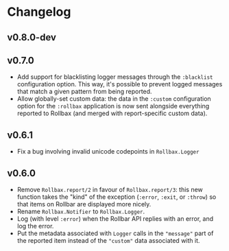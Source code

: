 # Changelog

## v0.8.0-dev

## v0.7.0

* Add support for blacklisting logger messages through the `:blacklist` configuration option. This way, it's possible to prevent logged messages that match a given pattern from being reported.
* Allow globally-set custom data: the data in the `:custom` configuration option for the `:rollbax` application is now sent alongside everything reported to Rollbax (and merged with report-specific custom data).

## v0.6.1

* Fix a bug involving invalid unicode codepoints in `Rollbax.Logger`

## v0.6.0

* Remove `Rollbax.report/2` in favour of `Rollbax.report/3`: this new function takes the "kind" of the exception (`:error`, `:exit`, or `:throw`) so that items on Rollbar are displayed more nicely.
* Rename `Rollbax.Notifier` to `Rollbax.Logger`.
* Log (with level `:error`) when the Rollbar API replies with an error, and log the error.
* Put the metadata associated with `Logger` calls in the `"message"` part of the reported item instead of the `"custom"` data associated with it.
